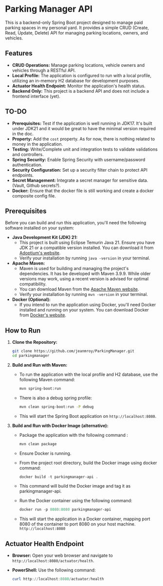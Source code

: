 # Parking Manager API

This is a backend-only Spring Boot project designed to manage paid parking spaces in my personal yard. It provides a simple CRUD (Create, Read, Update, Delete) API for managing parking locations, owners, and vehicles.

## Features

- **CRUD Operations:** Manage parking locations, vehicle owners and vehicles through a RESTful API.
- **Local Profile:** The application is configured to run with a local profile, utilizing an in-memory H2 database for development purposes.
- **Actuator Health Endpoint:** Monitor the application's health status.
- **Backend Only:** This project is a backend API and does not include a frontend interface (yet).

## TO-DO

- **Prerequisites:** Test if the application is well running in JDK17. It's built under JDK21 and it would be great to have the minimal version required in the doc.
- **Property:** Add the `cost` property. As for now, there is nothing related to money in the application.
- **Testing:** Write/Complete unit and integration tests to validate validations and controllers.
- **Spring Security:** Enable Spring Security with username/password authentication.
- **Security Configuration:** Set up a security filter chain to protect API endpoints.
- **Secret Management:** Integrate a secret manager for sensitive data. (Vault, Github secrets?).
- **Docker:** Ensure that the docker file is still working and create a docker composite config file.
  
## Prerequisites

Before you can build and run this application, you'll need the following software installed on your system:

- **Java Development Kit (JDK) 21:**
  - This project is built using Eclipse Temurin Java 21. Ensure you have JDK 21 or a compatible version installed. You can download it from [Adoptium's website](https://adoptium.net/en-GB/temurin/releases/).
  - Verify your installation by running `java -version` in your terminal.
- **Apache Maven:**
  - Maven is used for building and managing the project's dependencies. It has be developed with Maven 3.9.9. While older versions may work, using a recent version is advised for optimal compatibility.
  - You can download Maven from the [Apache Maven website](https://maven.apache.org/download.cgi).
  - Verify your installation by running `mvn -version` in your terminal.
- **Docker (Optional):**
  - If you intend to run the application using Docker, you'll need Docker installed and running on your system. You can download Docker from [Docker's website](https://www.docker.com/products/docker-desktop/).

## How to Run

1.  **Clone the Repository:**

    ```bash
    git clone https://github.com/jeanmroy/ParkingManager.git
    cd parkingmanager
    ```

2.  **Build and Run with Maven:**

    - To run the application with the local profile and H2 database, use the following Maven command:

      ```bash
      mvn spring-boot:run
      ```

    - There is also a debug spring profile:

      ```bash
      mvn clean spring-boot:run -P debug
      ```

    - This will start the Spring Boot application on `http://localhost:8080`.

3.  **Build and Run with Docker Image (alternative):**

    - Package the application with the following command :

      ```bash
      mvn clean package
      ```

    - Ensure Docker is running.
    - From the project root directory, build the Docker image using docker command:

      ```powershell
      docker build -t parkingmanager-api .
      ```

    - This command will build the Docker image and tag it as parkingmanager-api.

    - Run the Docker container using the following command:

      ```powershell
      docker run -p 8080:8080 parkingmanager-api
      ```

    - This will start the application in a Docker container, mapping port 8080 of the container to port 8080 on your host machine. `http://localhost:8080`

## Actuator Health Endpoint

- **Browser:** Open your web browser and navigate to `http://localhost:8080/actuator/health`.
- **PowerShell:** Use the following command:

  ```powershell
  curl http://localhost:8080/actuator/health
  ```
